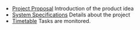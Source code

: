 * [Project Proposal](https://github.com/FitnessForGeeks/FitnessForGeeks/blob/master/Documents/ProjectProposal_FitnessForGeeks.pdf)
Introduction of the product idea
* [System Specifications](https://github.com/FitnessForGeeks/FitnessForGeeks/blob/master/Documents/SystemSpecification_FitnessForGeeks.pdf)
Details about the project
* [Timetable](https://github.com/FitnessForGeeks/FitnessForGeeks/blob/master/Documents/Timetable.pdf)
Tasks are monitored.
